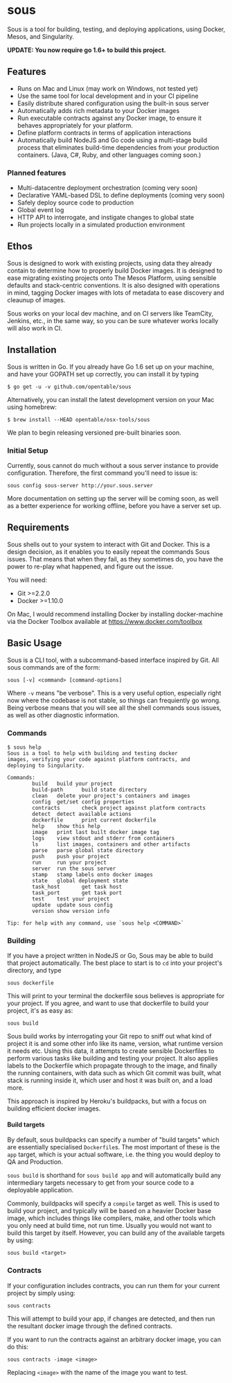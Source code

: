 # sous

Sous is a tool for building, testing, and deploying applications, using
Docker, Mesos, and Singularity.

**UPDATE: You now require go 1.6+ to build this project.**

## Features

- Runs on Mac and Linux (may work on Windows, not tested yet)
- Use the same tool for local development and in your CI pipeline
- Easily distribute shared configuration using the built-in sous server
- Automatically adds rich metadata to your Docker images
- Run executable contracts against any Docker image, to ensure it
  behaves appropriately for your platform.
- Define platform contracts in terms of application interactions
- Automatically build NodeJS and Go code using a multi-stage build
  process that eliminates build-time dependencies from your production
  containers. (Java, C#, Ruby, and other languages coming soon.)

### Planned features

- Multi-datacentre deployment orchestration (coming very soon)
- Declarative YAML-based DSL to define deployments (coming very soon)
- Safely deploy source code to production
- Global event log
- HTTP API to interrogate, and instigate changes to global state
- Run projects locally in a simulated production environment

## Ethos

Sous is designed to work with existing projects, using data they already contain
to determine how to properly build Docker images. It is designed to ease migrating
existing projects onto The Mesos Platform, using sensible defaults and stack-centric
conventions. It is also designed with operations in mind, tagging Docker images
with lots of metadata to ease discovery and cleaunup of images.

Sous works on your local dev machine, and on CI servers like TeamCity, Jenkins, etc.,
in the same way, so you can be sure whatever works locally will also work in CI.

## Installation

Sous is written in Go. If you already have Go 1.6 set up on your machine, and have
your GOPATH set up correctly, you can install it by typing

    $ go get -u -v github.com/opentable/sous

Alternatively, you can install the latest development version on your Mac using homebrew:

	$ brew install --HEAD opentable/osx-tools/sous

We plan to begin releasing versioned pre-built binaries soon.

### Initial Setup

Currently, sous cannot do much without a sous server instance to provide configuration.
Therefore, the first command you'll need to issue is:

    sous config sous-server http://your.sous.server

More documentation on setting up the server will be coming soon, as well as a better
experience for working offline, before you have a server set up.

## Requirements

Sous shells out to your system to interact with Git and Docker. This is a design decision,
as it enables you to easily repeat the commands Sous issues. That means that  when they fail,
as they sometimes do, you have the power to re-play what happened, and figure out the issue.

You will need:

- Git >=2.2.0
- Docker >=1.10.0

On Mac, I would recommend installing Docker by installing docker-machine via the
Docker Toolbox available at https://www.docker.com/toolbox

## Basic Usage

Sous is a CLI tool, with a subcommand-based interface inspired by Git. All sous
commands are of the form:

    sous [-v] <command> [command-options]

Where `-v` means "be verbose". This is a very useful option, especially right now
where the codebase is not stable, so things can frequiently go wrong. Being verbose
means that you will see all the shell commands sous issues, as well as other
diagnostic information.

### Commands

```shell
$ sous help
Sous is a tool to help with building and testing docker
images, verifying your code against platform contracts, and
deploying to Singularity.

Commands:
        build   build your project
        build-path      build state directory
        clean   delete your project's containers and images
        config  get/set config properties
        contracts       check project against platform contracts
        detect  detect available actions
        dockerfile      print current dockerfile
        help    show this help
        image   print last built docker image tag
        logs    view stdout and stderr from containers
        ls      list images, containers and other artifacts
        parse   parse global state directory
        push    push your project
        run     run your project
        server  run the sous server
        stamp   stamp labels onto docker images
        state   global deployment state
        task_host       get task host
        task_port       get task port
        test    test your project
        update  update sous config
        version show version info

Tip: for help with any command, use `sous help <COMMAND>`
```


### Building

If you have a project written in NodeJS or Go, Sous may be able to build that project
automatically. The best place to start is to `cd` into your project's directory, and
type

    sous dockerfile

This will print to your terminal the dockerfile sous believes is appropriate for your
project. If you agree, and want to use that dockerfile to build your project, it's
as easy as:

    sous build

Sous build works by interrogating your Git repo to sniff out what kind of project it is
and some other info like its name, version, what runtime version it needs etc.
Using this data, it attempts to create sensible Dockerfiles to perform various tasks
like building and testing your project. It also applies labels to the Dockerfile
which propagate through to the image, and finally the running containers, with data
such as which Git commit was built, what stack is running inside it, which user and
host it was built on, and a load more.

This approach is inspired by Heroku's buildpacks, but with a focus on building
efficient docker images.

#### Build targets

By default, sous buildpacks can specify a number of "build targets" which are essentially
specialised `Dockerfile`s. The most important of these is the `app` target, which is
your actual software, i.e. the thing you would deploy to QA and Production.

`sous build` is shorthand for `sous build app` and will automatically build any intermediary
targets necessary to get from your source code to a deployable application.

Commonly, buildpacks will specify a `compile` target as well. This is used to build your
project, and typically will be based on a heavier Docker base image, which includes things
like compilers, make, and other tools which you only need at build time, not run time.
Usually you would not want to build this target by itself. However, you can build any of
the available targets by using:

    sous build <target>

### Contracts

If your configuration includes contracts, you can run them for your current project by simply
using:

    sous contracts

This will attempt to build your app, if changes are detected, and then run the resultant docker
image through the defined contracts.

If you want to run the contracts against an arbitrary docker image, you can do this:

    sous contracts -image <image>

Replacing `<image>` with the name of the image you want to test. 




